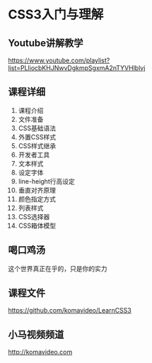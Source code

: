 CSS3入门与理解
=============

## Youtube讲解教学

https://www.youtube.com/playlist?list=PLliocbKHJNwvDgkmpSgxmA2nTYVHlblvj

## 课程详细

01. 课程介绍
02. 文件准备
03. CSS基础语法
04. 外置CSS样式
05. CSS样式继承
06. 开发者工具
07. 文本样式
08. 设定字体
09. line-height行高设定
10. 垂直对齐原理
11. 颜色指定方式
12. 列表样式
13. CSS选择器
14. CSS箱体模型

## 喝口鸡汤

这个世界真正在乎的，只是你的实力

## 课程文件

https://github.com/komavideo/LearnCSS3

## 小马视频频道

http://komavideo.com